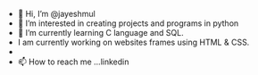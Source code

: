 - 👋 Hi, I’m @jayeshmul
- 👀 I’m interested in creating projects and programs in python
- 🌱 I’m currently learning C language and SQL.
- I am currently working on websites frames using HTML & CSS.
- 
- 📫 How to reach me ...linkedin

<!---
jayeshmul/jayeshmul is a ✨ special ✨ repository because its `README.md` (this file) appears on your GitHub profile.
You can click the Preview link to take a look at your changes.
--->

